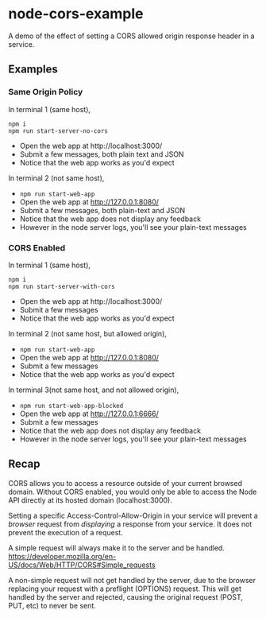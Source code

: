 # node-cors-example

A demo of the effect of setting a CORS allowed origin response header in a service.

## Examples

### Same Origin Policy

In terminal 1 (same host),
```
npm i
npm run start-server-no-cors
```
- Open the web app at http://localhost:3000/
- Submit a few messages, both plain text and JSON
- Notice that the web app works as you'd expect

In terminal 2 (not same host),
- `npm run start-web-app`
- Open the web app at http://127.0.0.1:8080/
- Submit a few messages, both plain-text and JSON
- Notice that the web app does not display any feedback
- However in the node server logs, you'll see your plain-text messages

### CORS Enabled

In terminal 1 (same host),
```
npm i
npm run start-server-with-cors
```
- Open the web app at http://localhost:3000/
- Submit a few messages
- Notice that the web app works as you'd expect

In terminal 2 (not same host, but allowed origin),
- `npm run start-web-app`
- Open the web app at http://127.0.0.1:8080/
- Submit a few messages
- Notice that the web app works as you'd expect

In terminal 3(not same host, and not allowed origin),
- `npm run start-web-app-blocked`
- Open the web app at http://127.0.0.1:6666/
- Submit a few messages
- Notice that the web app does not display any feedback
- However in the node server logs, you'll see your plain-text messages

## Recap

CORS allows you to access a resource outside of your current browsed domain.
Without CORS enabled, you would only be able to access the Node API directly at its hosted domain (localhost:3000).

Setting a specific Access-Control-Allow-Origin in your service will prevent a *browser* request from *displaying* a response from your service.  It does not prevent the execution of a request.

A simple request will always make it to the server and be handled.
https://developer.mozilla.org/en-US/docs/Web/HTTP/CORS#Simple_requests

A non-simple request will not get handled by the server, due to the browser replacing your request with a preflight (OPTIONS) request.  This will get handled by the server and rejected, causing the original request (POST, PUT, etc) to never be sent.

